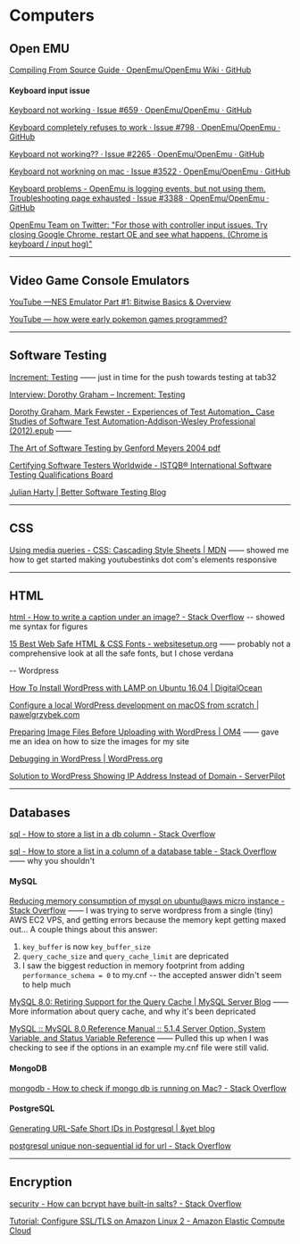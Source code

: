 # Computers

## Open EMU

[Compiling From Source Guide · OpenEmu/OpenEmu Wiki · GitHub](https://github.com/OpenEmu/OpenEmu/wiki/Compiling-From-Source-Guide)

#### Keyboard input issue

[Keyboard not working · Issue #659 · OpenEmu/OpenEmu · GitHub](https://github.com/OpenEmu/OpenEmu/issues/659)

[Keyboard completely refuses to work · Issue #798 · OpenEmu/OpenEmu · GitHub](https://github.com/OpenEmu/OpenEmu/issues/798)

[Keyboard not working?? · Issue #2265 · OpenEmu/OpenEmu · GitHub](https://github.com/OpenEmu/OpenEmu/issues/2265)

[Keyboard not workning on mac · Issue #3522 · OpenEmu/OpenEmu · GitHub](https://github.com/OpenEmu/OpenEmu/issues/3522)

[Keyboard problems - OpenEmu is logging events, but not using them. Troubleshooting page exhausted · Issue #3388 · OpenEmu/OpenEmu · GitHub](https://github.com/OpenEmu/OpenEmu/issues/3388)

[OpenEmu Team on Twitter: "For those with controller input issues. Try closing Google Chrome, restart OE and see what happens. (Chrome is keyboard / input hog)"](https://twitter.com/openemu/status/417129283140603905?lang=en)

--- 

## Video Game Console Emulators

[YouTube —NES Emulator Part #1: Bitwise Basics & Overview ](https://www.youtube.com/watch?v=F8kx56OZQhg) 

[YouTube — how were early pokemon games programmed?](https://www.youtube.com/results?search_query=how+were+early+pokemon+games+programmed)

---

## Software Testing

[Increment: Testing](https://increment.com/testing/) —— just in time for the push towards testing at tab32

[Interview: Dorothy Graham – Increment: Testing](https://increment.com/testing/interview-dorothy-graham/)

[Dorothy Graham, Mark Fewster - Experiences of Test Automation_ Case Studies of Software Test Automation-Addison-Wesley Professional (2012).epub](:storage/ba314c8d-55e5-4a67-903b-c4695ff9f7ae/caf7e93d.epub) —— 

[The Art of Software Testing by Genford Meyers 2004 pdf](http://barbie.uta.edu/~mehra/Book1_The%20Art%20of%20Software%20Testing.pdf)

[Certifying Software Testers Worldwide - ISTQB® International Software Testing Qualifications Board](https://www.istqb.org/)

[Julian Harty | Better Software Testing Blog](http://blog.bettersoftwaretesting.com/author/admin/)

---

## CSS

[Using media queries - CSS: Cascading Style Sheets | MDN](https://developer.mozilla.org/en-US/docs/Web/CSS/Media_Queries/Using_media_queries) —— showed me how to get started making youtubestinks dot com's elements responsive

---

## HTML

[html - How to write a caption under an image? - Stack Overflow](https://stackoverflow.com/questions/10128950/how-to-write-a-caption-under-an-image) -- showed me syntax for figures

[15 Best Web Safe HTML & CSS Fonts - websitesetup.org](https://websitesetup.org/web-safe-fonts-html-css/) —— probably not a comprehensive look at all the safe fonts, but I chose verdana

-- Wordpress

[How To Install WordPress with LAMP on Ubuntu 16.04 | DigitalOcean](https://www.digitalocean.com/community/tutorials/how-to-install-wordpress-with-lamp-on-ubuntu-16-04)

[Configure a local WordPress development on macOS from scratch \| pawelgrzybek.com](https://pawelgrzybek.com/configure-a-local-wordpress-development-on-macos-from-scratch/#enable-rewrites)

[Preparing Image Files Before Uploading with WordPress | OM4](https://om4.com.au/client/preparing-image-files-before-uploading-with-wordpress/) —— gave me an idea on how to size the images for my site

[Debugging in WordPress \| WordPress.org](https://wordpress.org/support/article/debugging-in-wordpress/)

[Solution to WordPress Showing IP Address Instead of Domain - ServerPilot](https://serverpilot.io/docs/solution-to-wordpress-showing-ip-address-instead-of-domain/)

---

## Databases

[sql - How to store a list in a db column - Stack Overflow](https://stackoverflow.com/questions/444251/how-to-store-a-list-in-a-db-column)

[sql - How to store a list in a column of a database table - Stack Overflow](https://stackoverflow.com/questions/3070384/how-to-store-a-list-in-a-column-of-a-database-table) —— why you shouldn't

#### MySQL

[Reducing memory consumption of mysql on ubuntu@aws micro instance - Stack Overflow](https://stackoverflow.com/questions/10676753/reducing-memory-consumption-of-mysql-on-ubuntuaws-micro-instance?newreg=fd28455aeaaa4e68ba10f9fa2c6b08fc) —— I was trying to serve wordpress from a single (tiny) AWS EC2 VPS, and getting errors because the memory kept getting maxed out... A couple things about this answer:
1. `key_buffer` is now `key_buffer_size`
2. `query_cache_size` and `query_cache_limit` are depricated
3. I saw the biggest reduction in memory footprint from adding `performance_schema = 0` to my.cnf -- the accepted answer didn't seem to help much

[MySQL 8.0: Retiring Support for the Query Cache \| MySQL Server Blog](https://mysqlserverteam.com/mysql-8-0-retiring-support-for-the-query-cache/) —— More information about query cache, and why it's been depricated

[MySQL :: MySQL 8.0 Reference Manual :: 5.1.4 Server Option, System Variable, and Status Variable Reference](https://dev.mysql.com/doc/refman/8.0/en/server-option-variable-reference.html) —— Pulled this up when I was checking to see if the options in an example my.cnf file were still valid. 

#### MongoDB 
[mongodb - How to check if mongo db is running on Mac? - Stack Overflow](https://stackoverflow.com/questions/31561098/how-to-check-if-mongo-db-is-running-on-mac)

#### PostgreSQL

[Generating URL-Safe Short IDs in Postgresql \| &yet blog](https://blog.andyet.com/2016/02/23/generating-shortids-in-postgres/)

[postgresql unique non-sequential id for url - Stack Overflow](https://stackoverflow.com/questions/56081894/postgresql-unique-non-sequential-id-for-url)

---

## Encryption

[security - How can bcrypt have built-in salts? - Stack Overflow](https://stackoverflow.com/questions/6832445/how-can-bcrypt-have-built-in-salts#:~:text=The%20bcrypt%20utility%20itself%20does,is%20not%20just%20the%20hash.) 

[Tutorial: Configure SSL/TLS on Amazon Linux 2 - Amazon Elastic Compute Cloud](https://docs.aws.amazon.com/AWSEC2/latest/UserGuide/SSL-on-amazon-linux-2.html#letsencrypt)


